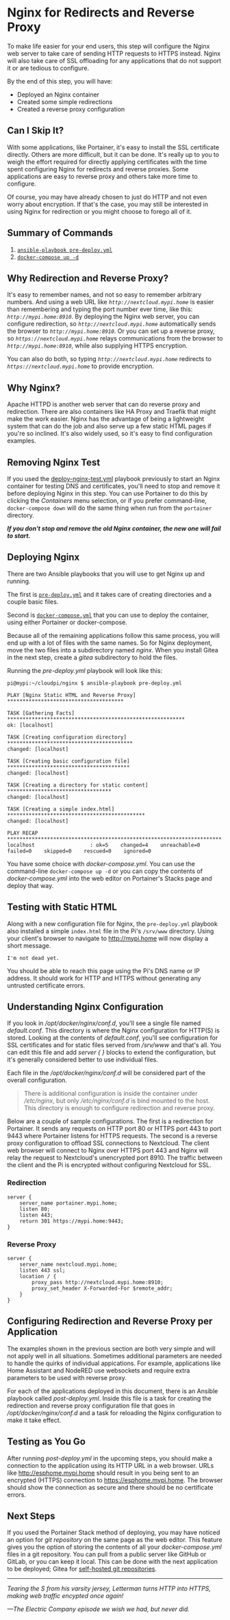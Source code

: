 # Nginx for Redirects and Reverse Proxy
To make life easier for your end users, this step will configure the Nginx web server to take care of sending HTTP requests to HTTPS instead. Nginx will also take care of SSL offloading for any applications that do not support it or are tedious to configure. 

By the end of this step, you will have:
* Deployed an Nginx container
* Created some simple redirections
* Created a reverse proxy configuration

## Can I Skip It?
With some applications, like Portainer, it's easy to install the SSL certificate directly. Others are more difficult, but it can be done. It's really up to you to weigh the effort required for directly applying certificates with the time spent configuring Nginx for redirects and reverse proxies. Some applications are easy to reverse proxy and others take more time to configure.

Of course, you may have already chosen to just do HTTP and not even worry about encryption. If that's the case, you may still be interested in using Nginx for redirection or you might choose to forego all of it.

## Summary of Commands
1. [`ansible-playbook pre-deploy.yml`](https://github.com/DavesCodeMusings/CloudPi/blob/main/nginx/pre-deploy.yml)
2. [`docker-compose up -d`](https://github.com/DavesCodeMusings/CloudPi/blob/main/nginx/docker-compose.yml)

## Why Redirection and Reverse Proxy?
It's easy to remember names, and not so easy to remember arbitrary numbers. And using a web URL like _`http://nextcloud.mypi.home`_ is easier than remembering and typing the port number ever time, like this: _`http://mypi.home:8910`_. By deploying the Nginx web server, you can configure redirection, so _`http://nextcloud.mypi.home`_ automatically sends the browser to _`http://mypi.home:8910`_. Or you can set up a reverse proxy, so _`https://nextcloud.mypi.home`_ relays communications from the browser to _`http://mypi.home:8910`_, while also supplying HTTPS encryption.

You can also do both, so typing _`http://nextcloud.mypi.home`_ redirects to _`https://nextcloud.mypi.home`_ to provide encryption.

## Why Nginx?
Apache HTTPD is another web server that can do reverse proxy and redirection. There are also containers like HA Proxy and Traefik that might make the work easier. Nginx has the advantage of being a lightweight system that can do the job and also serve up a few static HTML pages if you're so inclined. It's also widely used, so it's easy to find configuration examples.

## Removing Nginx Test
If you used the [deploy-nginx-test.yml](https://github.com/DavesCodeMusings/CloudPi/blob/main/deploy-nginx-test.yml) playbook previously to start an Nginx container for testing DNS and certificates, you'll need to stop and remove it before deploying Nginx in this step. You can use Portainer to do this by clicking the _Containers_ menu selection, or if you prefer command-line, `docker-compose down` will do the same thing when run from the `portainer` directory.

**_If you don't stop and remove the old Nginx container, the new one will fail to start._**

## Deploying Nginx
There are two Ansible playbooks that you will use to get Nginx up and running.

The first is [`pre-deploy.yml`](https://github.com/DavesCodeMusings/CloudPi/blob/main/nginx/pre-deploy.yml) and it takes care of creating directories and a couple basic files.

Second is [`docker-compose.yml`](https://github.com/DavesCodeMusings/CloudPi/blob/main/nginx/docker-compose.yml) that you can use to deploy the container, using either Portainer or docker-compose.

Because all of the remaining applications follow this same process, you will end up with a lot of files with the same names. So for Nginx deployment, move the two files into a subdirectory named _nginx_. When you install Gitea in the next step, create a _gitea_ subdirectory to hold the files.

Running the _pre-deploy.yml_ playbook will look like this:

```
pi@mypi:~/cloudpi/nginx $ ansible-playbook pre-deploy.yml

PLAY [Nginx Static HTML and Reverse Proxy] **************************************

TASK [Gathering Facts] **********************************************************
ok: [localhost]

TASK [Creating configuration directory] *****************************************
changed: [localhost]

TASK [Creating basic configuration file] ****************************************
changed: [localhost]

TASK [Creating a directory for static content] **********************************
changed: [localhost]

TASK [Creating a simple index.html] *********************************************
changed: [localhost]

PLAY RECAP **********************************************************************
localhost                  : ok=5    changed=4    unreachable=0    failed=0    skipped=0    rescued=0    ignored=0
```

You have some choice with _docker-compose.yml_. You can use the command-line `docker-compose up -d` or you can copy the contents of _docker-compose.yml_ into the web editor on Portainer's Stacks page and deploy that way.

## Testing with Static HTML
Along with a new configuration file for Nginx, the `pre-deploy.yml` playbook also installed a simple `index.html` file in the Pi's `/srv/www` directory. Using your client's browser to navigate to http://mypi.home will now display a short message.

```
I'm not dead yet.
```

You should be able to reach this page using the Pi's DNS name or IP address. It should work for HTTP and HTTPS without generating any untrusted certificate errors.

## Understanding Nginx Configuration
If you look in _/opt/docker/nginx/conf.d_, you'll see a single file named _default.conf_. This directory is where the Nginx configuration for HTTP(S) is stored. Looking at the contents of _default.conf_, you'll see configuration for SSL certificates and for static files served from _/srv/www_ and that's all. You can edit this file and add _server { }_ blocks to extend the configuration, but it's generally considered better to use individual files.

Each file in the _/opt/docker/nginx/conf.d_ will be considered part of the overall configuration.

>There is additional configuration is inside the container under _/etc/nginx_, but only _/etc/nginx/conf.d_ is bind mounted to the host. This directory is enough to configure redirection and reverse proxy.

Below are a couple of sample configurations. The first is a redirection for Portainer. It sends any requests on HTTP port 80 or HTTPS port 443 to port 9443 where Portainer listens for HTTPS requests. The second is a reverse proxy configuration to offload SSL connections to Nextcloud. The client web browser will connect to Nginx over HTTPS port 443 and Nginx will relay the request to Nextcloud's unencrypted port 8910. The traffic between the client and the Pi is encrypted without configuring Nextcloud for SSL.

### Redirection
```
server {
    server_name portainer.mypi.home;
    listen 80;
    listen 443;
    return 301 https://mypi.home:9443;
}
```

### Reverse Proxy
```
server {
    server_name nextcloud.mypi.home;
    listen 443 ssl;
    location / {
        proxy_pass http://nextcloud.mypi.home:8910;
        proxy_set_header X-Forwarded-For $remote_addr;
    }
}
```

## Configuring Redirection and Reverse Proxy per Application
The examples shown in the previous section are both very simple and will not apply well in all situations. Sometimes additional parameters are needed to handle the quirks of individual appications. For example, applications like Home Assistant and NodeRED use websockets and require extra parameters to be used with reverse proxy.

For each of the applications deployed in this document, there is an Ansible playbook called _post-deploy.yml_. Inside this file is a task for creating the redirection and reverse proxy configuration file that goes in _/opt/docker/nginx/conf.d_ and a task for reloading the Nginx configuration to make it take effect.

## Testing as You Go
After running _post-deploy.yml_ in the upcoming steps, you should make a connection to the application using its HTTP URL in a web browser. URLs like http://esphome.mypi.home should result in you being sent to an encrypted (HTTPS) connection to https://esphome.mypi.home. The browser should show the connection as secure and there should be no certificate errors.

## Next Steps
If you used the Portainer Stack method of deploying, you may have noticed an option for _git repository_ on the same page as the web editor. This feature gives you the option of storing the contents of all your _docker-compose.yml_ files in a git repository. You can pull from a public server like GitHub or GitLab, or you can keep it local. This can be done with the next application to be deployed; Gitea for [self-hosted git repositories](deploy-git-server-stack.md).

___

_Tearing the S from his varsity jersey, Letterman turns HTTP into HTTPS, making web traffic encypted once again!_

_&mdash;The Electric Company episode we wish we had, but never did._
